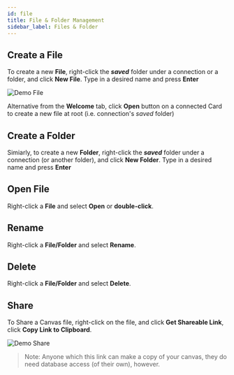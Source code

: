 ```yaml
---
id: file
title: File & Folder Management
sidebar_label: Files & Folder
---
```



## Create a File

To create a new **File**, right-click the **_saved_** folder under a connection or a folder, and click **New File**. Type in a desired name and press **Enter**

![Demo File](/img/docs/demo_file_add.gif)

Alternative from the **Welcome** tab, click **Open** button on a connected Card to create a new file at root (i.e. connection's _saved_ folder)

## Create a Folder

Simiarly, to create a new **Folder**, right-click the **_saved_** folder under a connection (or another folder), and click **New Folder**. Type in a desired name and press **Enter**

## Open File

Right-click a **File** and select **Open** or **double-click**.

## Rename 

Right-click a **File/Folder** and select **Rename**.

## Delete

Right-click a **File/Folder** and select **Delete**.

## Share

To Share a Canvas file, right-click on the file, and click **Get Shareable Link**, click **Copy Link to Clipboard**.

![Demo Share](/img/docs/demo_share_file.gif)

> Note: Anyone which this link can make a copy of your canvas, they do need database access (of their own), however.